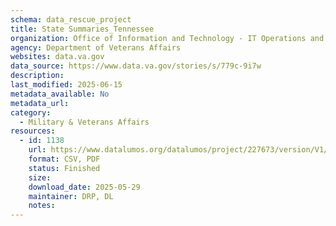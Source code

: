 ```yaml
---
schema: data_rescue_project 
title: State Summaries_Tennessee
organization: Office of Information and Technology - IT Operations and Services (ITOPS)
agency: Department of Veterans Affairs
websites: data.va.gov
data_source: https://www.data.va.gov/stories/s/779c-9i7w
description: 
last_modified: 2025-06-15
metadata_available: No
metadata_url: 
category:
  - Military & Veterans Affairs 
resources:
  - id: 1138
    url: https://www.datalumos.org/datalumos/project/227673/version/V1/view
    format: CSV, PDF
    status: Finished
    size: 
    download_date: 2025-05-29
    maintainer: DRP, DL
    notes: 
---
```

